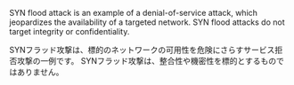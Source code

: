 
SYN flood attack is an example of a denial-of-service attack, which jeopardizes the availability of a targeted network. 
SYN flood attacks do not target integrity or confidentiality.

SYNフラッド攻撃は、標的のネットワークの可用性を危険にさらすサービス拒否攻撃の一例です。
SYNフラッド攻撃は、整合性や機密性を標的とするものではありません。